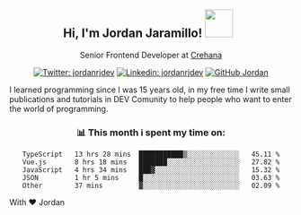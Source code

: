 <div align="center">
<h2 style="margin-right:10px;">Hi, I'm Jordan Jaramillo! <img src="https://media.giphy.com/media/Wj7lNjMNDxSmc/source.gif" width="50" > </h2>

<p>Senior Frontend Developer at <a href="https://www.crehana.com/">Crehana</a></p>

[![Twitter: jordanrjdev](https://img.shields.io/twitter/follow/jordanrjdev?style=social)](https://twitter.com/jordanrjdev)
[![Linkedin: jordanrjdev](https://img.shields.io/badge/-jordanrjdev-blue?style=flat-square&logo=Linkedin&logoColor=white&link=https://www.linkedin.com/in/jordanrjdev/)](https://www.linkedin.com/in/jordanrjdev/)
[![GitHub Jordan](https://img.shields.io/github/followers/jnadroj?label=follow&style=social)](https://github.com/jnadroj)

</div>
I learned programming since I was 15 years old, in my free time I write small publications and tutorials in DEV Comunity to help people who want to enter the world of programming.

<div align="center">

### 📊 **This month i spent my time on:**

<!--START_SECTION:waka-->

```text
TypeScript   13 hrs 28 mins  ███████████▒░░░░░░░░░░░░░   45.11 %
Vue.js       8 hrs 18 mins   ███████░░░░░░░░░░░░░░░░░░   27.82 %
JavaScript   4 hrs 34 mins   ███▓░░░░░░░░░░░░░░░░░░░░░   15.32 %
JSON         1 hr 5 mins     █░░░░░░░░░░░░░░░░░░░░░░░░   03.63 %
Other        37 mins         ▓░░░░░░░░░░░░░░░░░░░░░░░░   02.09 %
```

<!--END_SECTION:waka-->

</div>

With ❤️ Jordan
